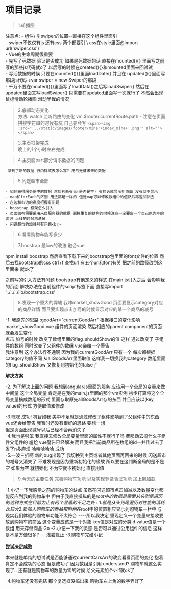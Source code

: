 
# 项目记录

>1.轮播图<br>

注意点:
    - 组件\ 引swiper的位置--直接在这个组件里面引<br>
    - swiper不仅仅有js 还有css 两个都要引 \ css在style里面@import url('swiper.css')<br>
    - Vue的生命周期很重要<br>
    - 先写了死数据 验证是否成功 如果是死数据的话 直接在mounted(){} 里面写之前写的那些js代码就o了
        以后写的时候在created(){}和mounted里面来回试试<br>
    - 写活数据的时候 只要在mounted(){}里面loadDate() 并且在 updated(){}里面写那段js代码->var swiper = new Swiper的那段<br>
    - 千万不要在mouted(){}里面写了loadData()之后写loadSwiper() 然后在updated里面又写loadSwiper() 只需要在updated里面写一次就行了 不然会出现鼠标滑动轮播图 滑动半截的情况<br>


>2.底部动态变化<br>
    方法: watch 监听路由的变化 vm.$router.currentRoute.path
    - 注意在页面拼接字符串的时候有坑 自己要会写
    ```
    <span><img :src="'../static/images/footer/mine'+index_mine+'.png'" alt=""></span>
    ```

>3.主页框架完成<br>
    晚上的1个小时左右完成


>4.主页面part部分请求数据的问题 <br>

    -拿到了新的数据 行内样式表怎么写? 用的是请求来的数据

>5.闪送超市全部

    - 如何获得服务器中的数据 然后判断有无(是否是空) 有的话就显示到页面 没有就不显示
    - map和forEach的区别 用法都是一样的 但是map可以修改数组中的值然后再返回回去
    - 左边和右边的高度把握有问题
    - boostrap 框架怎么引入
    - 页面结构需要采用来自服务器的数据 删掉重复的结构的时候注意一定要留一个自己原先写的 切记 上线的时候再清掉
    - 闪送超市的加减号有问题<br>

>6.看看购物车能写多少<br>

>7.boostrap 最low的改法 融合vue<br>

npm install boostrap
然后查看下载下来的bootstrap包里面的font文件的位置
然后去找bootstrap的css ctrl+f 查找url 有五个url和font有关 把之前的路径改到这里面来 就ok了
<!-- 最后在main.js 里面 import '这里写bootstrap.css的路径' -->
之前写的引入方法有问题 bootstrap有他定义的样式 在main.js引入之后 会影响我的页面 解决办法在当前组件的script标签下面
直接写import '../../../lib/bootstrap.css'

>8.发现一个重大的弊端 我咋market_showGood 页面要显示category对应的商品详情 而且要实现点击加号的时候显示对应的某一个商品的减号

-1. 我原先的思路  :goodArr="currentGoodArr" 根据接口的变化影响 market_showGood.vue 组件的页面渲染 然后相应的parent component的页面就会发生变化<br>
点击 加号的时候 改变了数组里面的flag_shouldShow的值 这样 通过改变了 子组件的数组 同时改变了父组件的数组  vue会给一个警告 <br>
我注意到 这个办法行不通啊 因为我的currentGoodArr 只有一个 每次都根据category的值不同 从allGoodsArr里面取值 这样我一切换我的category 数组里面的flag_shouldShow 又恢复到初始化的false了  <br>

__解决方案__<br>


-2. 为了解决上面的问题 我想到angularJs里面的服务 应该用一个全局的变量来做中间量 这个全局变量 肯定是在我的main.js里面的那个vm实例 初步打算将这个全局变量搞成数组的形式 里面存取原先allGoodsArr存的东西 并且应该以(key, value)的形式 方便取值和修改 <br>

-3.嘿嘿 成功! 机智如我 美中不足就是通过修改子组件影响到了父组件中的东西 vue还会给警告 我暂时还没有很好的思路 要想一想<br>  但是页面出现减号以后已经不会再消失了 <br>
-4.我也是够笨 我直接去修改全局变量里面的属性不就行了吗 费那劲去搞什么子组件父组件的 尴尬 vue警告已经解决 而且我把当前商品所在数组的id一并传过去了 省了n多麻烦 哈哈哈哈哈 成功 <br>
-5.一波三折啊 新的bug出现了 我切换到主页或者其他页面再回来的时候 闪送超市的减号又消失了 不难发现是因为重新初始化的缘故 所以要在这判断全局的是不是空 如果为空 就初始化 不为空就不初始化 直接用值<br>

>9.今天的主要任务 完善购物车功能 以及实现登录验证功能 加上懒加载

-1.小记一下我感觉之前的购物车的缺点  虽然在闪送超市点击加减以及数量变化都能反应到我的购物车中 但由于我直接操纵的是$root中的数据 是需要从头到尾遍历的 这种方式在目前为止有两个显著的不足之处: 1.就是从头到尾遍历对性能的消耗比较大 2.新加入购物车的商品按照他在$root中的位置相应显示到购物车一栏中 与现实我们体验的购物车功能不太符合   ----所以我决定 重现定义一个变量来接收要放到购物车的商品 这个变量应该是一个对象 key值是对应的分类id value值是一个数组 用来存储商品 Go
-2.小记一下我的灵感 是否可以通过公用组件的信息 这样是不是方便很多? ---浅尝辄止
-3.购物车完结小记<br>  
__尝试决定成败__

本来就是单纯的想试试是否能够通过currentCarsArr的改变看看页面的变化 抱着肯定不会成功的心态 但是成功了 因为数组是引用 understand? 购物车就这么实现了..  还有就是购物车的数量为零的时候 给父元素加个v-if就ok了

-4.购物车还没有完结 那个复选框没搞出来 购物车右上角的数字弄好了
